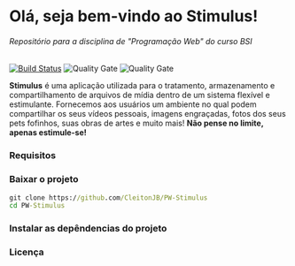 # Olá, seja bem-vindo ao Stimulus!

###### Repositório para a disciplina de "Programação Web" do curso BSI

[![Build Status](https://travis-ci.org/condessalovelace/mavenquickstart.svg?branch=master)](https://travis-ci.org/condessalovelace/mavenquickstart) 
![Quality Gate](https://img.shields.io/badge/Java-ED8B00?style=for-the-badge&logo=java&logoColor=white)
![Quality Gate](https://img.shields.io/badge/Spring-6DB33F?style=for-the-badge&logo=spring&logoColor=white)

**Stimulus** é uma aplicação utilizada para o tratamento, armazenamento e compartilhamento de arquivos de mídia dentro de um sistema flexível e estimulante. Fornecemos aos usuários um ambiente no qual podem compartilhar os seus vídeos pessoais, imagens engraçadas, fotos dos seus pets fofinhos, suas obras de artes e muito mais! **Não pense no limite, apenas estimule-se!**

### Requisitos

### Baixar o projeto
```cmd
git clone https://github.com/CleitonJB/PW-Stimulus
cd PW-Stimulus
```

### Instalar as depêndencias do projeto

### Licença
